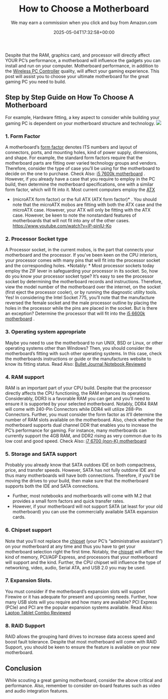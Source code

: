 ﻿---
author: We may earn a commission when you click and buy from Amazon.com
layout: post
title: How to Choose a Motherboard
date: '2025-05-04T17:32:58+00:00'
categories:
- Motherboards
tags: []
slug: /how-to-choose-a-motherboard/
lastmod: 2025-05-07T12:21:27+03:00
---

Despite that the RAM, graphics card, and processor will directly affect YOUR PC’s performance, a motherboard will influence the gadgets you can install and run on your computer.
Motherboard performance, in addition to the
[Wireless PC Controller](https://pestpolicy.com/)
quality, will affect your gaming experience. This post will assist you to choose your ultimate motherboard for the great gaming PC you need to build.
## Step by Step Guide on How To Choose A Motherboard
For example, Hardware fitting, a key aspect to consider while building your gaming PC is dependent on your motherboard structure and technology.
![](/assets/img/img/)
### 1. Form Factor
A motherboard’s
[form factor](https://en.wikipedia.org/wiki/Computer_form_factor)
denotes ITS numbers and layout of connectors, ports, and mounting holes, kind of power supply, dimensions, and shape.
For example, the standard form factors require that the motherboard parts are fitting over varied technology groups and vendors.
Therefore, consider the type of case you’ll be using for the motherboard to decide on the one to purchase. Check Also:
[i5 7600k motherboard](https://pestpolicy.com/best-motherboard-for-i5-7600k/)
.
However, if you already have a case that you require to employ in the PC build, then determine the motherboard specifications, one with a similar form factor, which will fit into it.
Most current computers employ the
[ATX](https://en.wikipedia.org/wiki/MicroATX)
* (microATX form factor) or the full ATX (ATX form factor)*
.
You should note that the microATX mobos are fitting with both the ATX case and the microATX case. However, your ATX will only be fitting with the ATX case.
However, be keen to note the nonstandard features of motherboards that will not fit into any of the other cases.
https://www.youtube.com/watch?v=lP-pinlU-Ko
### 2. Processor Socket type
A Processor socket, in the current mobos, is the part that connects your motherboard and the processor.
If you’ve been keen on the CPU interiors, your processor comes with many pins that will fit into the processor socket and the corresponding holes.
*Notably: *
Most processor sockets today employ the ZIF lever in safeguarding your processor in its socket.
So, how do you know your processor socket type? It’s easy to see the processor socket by determining the motherboard records and instructions.
Therefore, view the model number of the motherboard over the internet, on the socket (first eject the processor cooler), or by running the diagnostic utility tools.
Yes! In considering the Intel Socket 775, you’ll note that the manufacture reversed the female socket and the male processor outline by placing the holes in the processor while the pins are placed in the socket.
But is there an exception? Determine the processor that will fit into the
[i5 6600k motherboard](https://pestpolicy.com/best-motherboard-for-i5-6600k/)
.
### 3. Operating system appropriate
Maybe you need to use the motherboard to run UNIX, BSD or Linux, or other operating systems other than Windows?
Then, you should consider the motherboard’s fitting with such other operating systems.
In this case, check the motherboards instructions or guide or the manufactures website to know its fitting status.
Read Also:
[Bullet Journal Notebook Reviewed](https://pestpolicy.com/best-bullet-journal-notebook/)
### 4. RAM support
RAM is an important part of your CPU build. Despite that the processor directly affects the CPU functioning, the RAM enhances its operations.
Considerably, DDR3 is a favorable RAM you can get and you’ll need to ensure it is supported by your selected motherboard. Notably, DDR4 RAM will come with 240-Pin Connectors while DDR4 will utilize 288-Pin Connectors.
Further, you must consider the form factor as it’ll determine the number of RAM slots available on the motherboard. Also, check whether the motherboard supports dual channel DDR that enables you to increase the PC’s performance for gaming.
For instance, many motherboards can currently support the 4GB RAM, and DDR2 rising as very common due to its low cost and good speed.
Check Also:
[i7 6700 (non-K) motherboard](https://pestpolicy.com/best-motherboard-for-i7-6700/)
### 5. Storage and SATA support
Probably you already know that SATA outdoes IDE on both compactness, price, and transfer speeds. However, SATA has not fully outdone IDE and thus many motherboards will have both connections.
Therefore, if you’ll be moving the drives to your build, then make sure that the motherboard supports both the IDE and SATA connections.
- Further, most notebooks and motherboards will come with M.2 that provides a small form factors and quick transfer rates.
- However, if your motherboard will not support SATA (at least for your old motherboard) you can use the commercially available SATA expansion cards.
### 6. Chipset support
Note that you’ll not replace the
[chipset](https://en.wikipedia.org/wiki/Chipset)
(your PC’s “administrative assistant”) on your motherboard at any time and thus you have to get your motherboard selection right the first time.
Notably, the
[chipset](https://www.intel.com/content/www/us/en/products/chipsets.html)
will affect the kind of memory, PCI/AGP Express, and processors that your motherboard will support and the kind.
Further, the CPU chipset will influence the type of networking, video, audio, Serial ATA, and USB 2.0 you may be used.
### 7. Expansion Slots.
You must consider if the motherboard’s expansion slots will support Firewire or it has adequate for present and upcoming needs.
Further, how many USB slots will you require and how many are available? PCI Express (PCIe) and PCI are the popular expansion systems available.
Read Also:
[Laptop Tablet Combo Reviewed](https://pestpolicy.com/best-laptop-tablet-combo/)
### 8. RAID Support
RAID allows the grouping hard drives to increase data access speed and boost fault tolerance.
Despite that most motherboard will come with RAID Support, you should be keen to ensure the feature is available on your new motherboard.
## Conclusion
While scouting a great gaming motherboard, consider the above critical and performance. Also, remember to consider on-board features such as video and audio integration features.